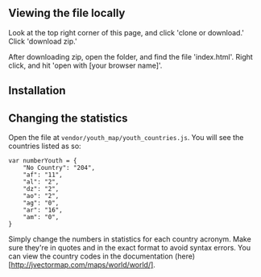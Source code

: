 ## Viewing the file locally

Look at the top right corner of this page, and click 'clone or download.' Click 'download zip.'

After downloading zip, open the folder, and find the file 'index.html'. Right click, and hit 'open with [your browser name]'.

## Installation


## Changing the statistics

Open the file at `vendor/youth_map/youth_countries.js`. You will see the countries listed as so:

```
var numberYouth = {
    "No Country": "204",
    "af": "11",
    "al": "2",
    "dz": "2",
    "ao": "2",
    "ag": "0",
    "ar": "16",
    "am": "0",
}
```

Simply change the numbers in statistics for each country acronym. Make sure they're in quotes and in the exact format to avoid syntax errors. You can view the country codes in the documentation (here)[http://jvectormap.com/maps/world/world/].

